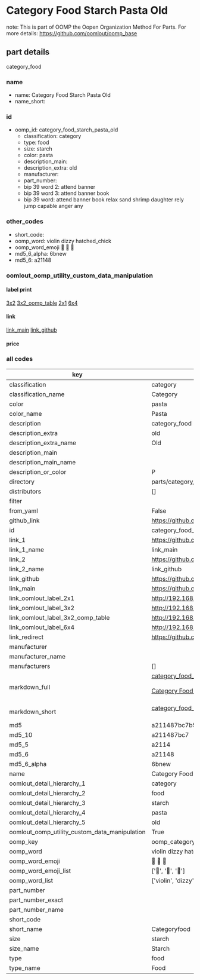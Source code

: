 # Category Food Starch Pasta Old  

note: This is part of OOMP the Oopen Organization Method For Parts. For more details: https://github.com/oomlout/oomp_base

##  part details
  



category_food



### name
* name: Category Food Starch Pasta Old
* name_short: 
### id
* oomp_id: category_food_starch_pasta_old
  * classification: category
  * type: food
  * size: starch
  * color: pasta
  * description_main: 
  * description_extra: old
  * manufacturer: 
  * part_number: 
  * bip 39 word 2: attend banner
  * bip 39 word 3: attend banner book
  * bip 39 word: attend banner book relax sand shrimp daughter rely jump capable anger any

### other_codes
* short_code: 
* oomp_word: violin dizzy hatched_chick
* oomp_word_emoji :violin: :dizzy: :hatched_chick:
* md5_6_alpha: 6bnew
* md5_6: a21148






### oomlout_oomp_utility_custom_data_manipulation
#### label print
[3x2](http://192.168.1.245:1112/?label=oomp%206bnew)
[3x2_oomp_table](http://192.168.1.108:1112/?label=oomp%206bnew)
[2x1](http://192.168.1.242:1112/?label=oomp%206bnew)
[6x4](http://192.168.1.55:1112/?label=oomp%206bnew)    

#### link

[link_main](https://github.com/oomlout/oomlout_oomp_version_1_messy/tree/main/parts/category_food_starch_pasta_old) [link_github](https://github.com/oomlout/oomlout_oomp_version_1_messy/tree/main/parts/category_food_starch_pasta_old)                             

#### price







### all codes 
| key | value |  
| --- | --- |  
| classification | category |  
| classification_name | Category |  
| color | pasta |  
| color_name | Pasta |  
| description | category_food |  
| description_extra | old |  
| description_extra_name | Old |  
| description_main |  |  
| description_main_name |  |  
| description_or_color | P  |  
| directory | parts/category_food_starch_pasta_old |  
| distributors | [] |  
| filter |  |  
| from_yaml | False |  
| github_link | https://github.com/oomlout/oomlout_oomp_part_src/tree/main/parts/category_food_starch_pasta_old |  
| id | category_food_starch_pasta_old |  
| link_1 | https://github.com/oomlout/oomlout_oomp_version_1_messy/tree/main/parts/category_food_starch_pasta_old |  
| link_1_name | link_main |  
| link_2 | https://github.com/oomlout/oomlout_oomp_version_1_messy/tree/main/parts/category_food_starch_pasta_old |  
| link_2_name | link_github |  
| link_github | https://github.com/oomlout/oomlout_oomp_version_1_messy/tree/main/parts/category_food_starch_pasta_old |  
| link_main | https://github.com/oomlout/oomlout_oomp_version_1_messy/tree/main/parts/category_food_starch_pasta_old |  
| link_oomlout_label_2x1 | http://192.168.1.242:1112/?label=oomp%206bnew |  
| link_oomlout_label_3x2 | http://192.168.1.245:1112/?label=oomp%206bnew |  
| link_oomlout_label_3x2_oomp_table | http://192.168.1.108:1112/?label=oomp%206bnew |  
| link_oomlout_label_6x4 | http://192.168.1.55:1112/?label=oomp%206bnew |  
| link_redirect | https://github.com/oomlout/oomlout_oomp_version_1_messy/tree/main/parts/category_food_starch_pasta_old |  
| manufacturer |  |  
| manufacturer_name |  |  
| manufacturers | [] |  
| markdown_full | [category_food_starch_pasta_old](none)<br>[](none)<br>[Category Food Starch Pasta Old](none)<br><br> |  
| markdown_short | [category_food_starch_pasta_old](none)<br><br> |  
| md5 | a211487bc7b566fb1cdf9b5033049074 |  
| md5_10 | a211487bc7 |  
| md5_5 | a2114 |  
| md5_6 | a21148 |  
| md5_6_alpha | 6bnew |  
| name | Category Food Starch Pasta Old |  
| oomlout_detail_hierarchy_1 | category |  
| oomlout_detail_hierarchy_2 | food |  
| oomlout_detail_hierarchy_3 | starch |  
| oomlout_detail_hierarchy_4 | pasta |  
| oomlout_detail_hierarchy_5 | old |  
| oomlout_oomp_utility_custom_data_manipulation | True |  
| oomp_key | oomp_category_food_starch_pasta_old |  
| oomp_word | violin dizzy hatched_chick |  
| oomp_word_emoji | :violin: :dizzy: :hatched_chick: |  
| oomp_word_emoji_list | [':violin:', ':dizzy:', ':hatched_chick:'] |  
| oomp_word_list | ['violin', 'dizzy', 'hatched_chick'] |  
| part_number |  |  
| part_number_exact |  |  
| part_number_name |  |  
| short_code |  |  
| short_name | Categoryfood |  
| size | starch |  
| size_name | Starch |  
| type | food |  
| type_name | Food |  
